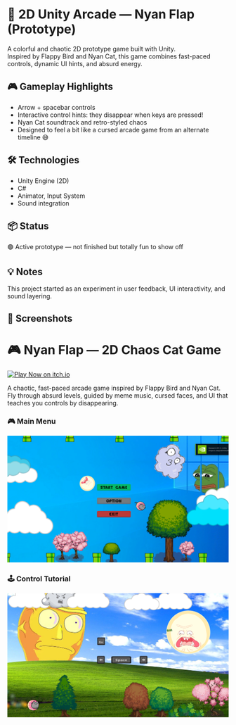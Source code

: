 # 🌈 2D Unity Arcade — Nyan Flap (Prototype)

A colorful and chaotic 2D prototype game built with Unity.  
Inspired by Flappy Bird and Nyan Cat, this game combines fast-paced controls, dynamic UI hints, and absurd energy.

## 🎮 Gameplay Highlights
- Arrow + spacebar controls
- Interactive control hints: they disappear when keys are pressed!
- Nyan Cat soundtrack and retro-styled chaos
- Designed to feel a bit like a cursed arcade game from an alternate timeline 😅

## 🛠 Technologies
- Unity Engine (2D)
- C#
- Animator, Input System
- Sound integration

## 📦 Status
🟢 Active prototype — not finished but totally fun to show off

## 💡 Notes
This project started as an experiment in user feedback, UI interactivity, and sound layering.
## 📸 Screenshots
# 🎮 Nyan Flap — 2D Chaos Cat Game

[![Play Now on itch.io](https://img.shields.io/badge/Play%20Now-itch.io-red?style=for-the-badge&logo=itch-io)](https://anahiell.itch.io/nyan-flap-2d-chaos-cat-game)

A chaotic, fast-paced arcade game inspired by Flappy Bird and Nyan Cat.  
Fly through absurd levels, guided by meme music, cursed faces, and UI that teaches you controls by disappearing.  

### 🎮 Main Menu  
![Main Menu](main-menu.png)

### 🕹️ Control Tutorial  
![Tutorial](start.png)
